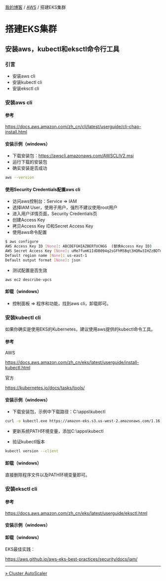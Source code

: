 [我的博客](../_index.md) / [AWS](_index.md) / 搭建EKS集群

# 搭建EKS集群

## 安装aws，kubectl和eksctl命令行工具

### 引言

- 安装aws cli
- 安装kubectl cli
- 安装eksctl cli

### 安装aws cli

#### 参考

<https://docs.aws.amazon.com/zh_cn/cli/latest/userguide/cli-chap-install.html>

#### 安装示例（windows）

- 下载安装包：<https://awscli.amazonaws.com/AWSCLIV2.msi>
- 运行下载的安装包
- 确实安装是否成功

```bash
aws --version
```

#### 使用Security Credentials配置aws cli

- 访问aws控制台：Service => IAM
- 选择IAM User，使用子用户，强烈不建议使用root用户
- 进入用户详情页面，Security Credentials页
- 创建Access Key
- 拷贝Access Key ID和Secret Access Key
- 使用aws命令配置

```bash
$ aws configure
AWS Access Key ID [None]: ABCDEFGHIAZBERTUCNGG  (替换Access Key ID)
AWS Secret Access Key [None]: uMe7fumK1IdDB094q2sGFhM5Bqt3HQRw3IHZzBDTm  (替换Secret Access Key)
Default region name [None]: us-east-1
Default output format [None]: json
```

- 测试配置是否生效

```bash
aws ec2 describe-vpcs
```

#### 卸载（windows）

- 控制面板 => 程序和功能，找到aws cli，卸载即可。

### 安装kubectl cli

如果你确实是使用EKS的Kubernetes，建议使用aws提供的kubectl命令工具。

#### 参考

AWS

<https://docs.aws.amazon.com/zh_cn/eks/latest/userguide/install-kubectl.html>

官方

<https://kubernetes.io/docs/tasks/tools/>

#### 安装示例（windows）

- 下载安装包，示例中下载路径：C:\apps\kubectl

```bash
curl -o kubectl.exe https://amazon-eks.s3.us-west-2.amazonaws.com/1.16.8/2020-04-16/bin/windows/amd64/kubectl.exe
```

- 更新系统PATH环境变量，添加C:\apps\kubectl

- 验证kubectl版本

```bash
kubectl version --client
```

#### 卸载（windows）

直接删除程序文件以及PATH环境变量即可。

### 安装eksctl cli

#### 参考

<https://docs.aws.amazon.com/zh_cn/eks/latest/userguide/eksctl.html>

#### 安装示例（windows）

#### 卸载（windows）

EKS最佳实践：

<https://aws.github.io/aws-eks-best-practices/security/docs/iam/>

---
[» Cluster AutoScaler](cluster-autoscaler.md)
